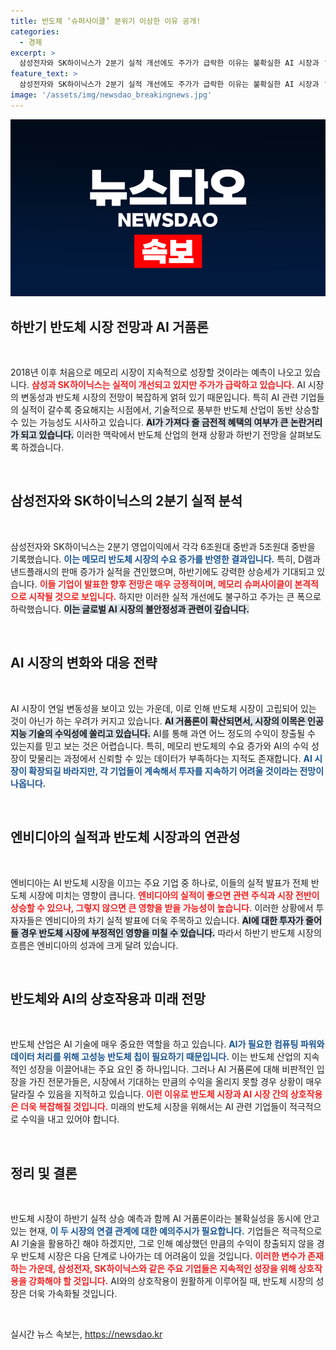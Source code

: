 ```yaml
---
title: 반도체 ‘슈퍼사이클’ 분위기 이상한 이유 공개!
categories:
  - 경제
excerpt: >
  삼성전자와 SK하이닉스가 2분기 실적 개선에도 주가가 급락한 이유는 불확실한 AI 시장과 ‘거품론’ 확산에 있습니다. 메모리 슈퍼사이클 속에서도 기대와 우려가 교차하는 반도체 시장, 과연 하반기 전망은? 클릭하여 자세히 알아보세요!
feature_text: >
  삼성전자와 SK하이닉스가 2분기 실적 개선에도 주가가 급락한 이유는 불확실한 AI 시장과 ‘거품론’ 확산에 있습니다. 메모리 슈퍼사이클 속에서도 기대와 우려가 교차하는 반도체 시장, 과연 하반기 전망은? 클릭하여 자세히 알아보세요!
image: '/assets/img/newsdao_breakingnews.jpg'
---
```


<p><img src="/assets/img/newsdao_breakingnews.jpg" alt="ranknews 속보" /></p>

<h2 data-ke-size="size26">하반기 반도체 시장 전망과 AI 거품론</h2>

<p data-ke-size="size16">&nbsp;</p>

<p>2018년 이후 처음으로 메모리 시장이 지속적으로 성장할 것이라는 예측이 나오고 있습니다. <b><span style="color: #ee2323;">삼성과 SK하이닉스는 실적이 개선되고 있지만 주가가 급락하고 있습니다.</span></b> AI 시장의 변동성과 반도체 시장의 전망이 복잡하게 얽혀 있기 때문입니다. 특히 AI 관련 기업들의 실적이 갈수록 중요해지는 시점에서, 기술적으로 풍부한 반도체 산업이 동반 상승할 수 있는 가능성도 시사하고 있습니다. <b><span style="background-color: #21538527;">AI가 가져다 줄 금전적 혜택의 여부가 큰 논란거리가 되고 있습니다.</span></b> 이러한 맥락에서 반도체 산업의 현재 상황과 하반기 전망을 살펴보도록 하겠습니다.</p>

<p data-ke-size="size16">&nbsp;</p>

<h2 data-ke-size="size26">삼성전자와 SK하이닉스의 2분기 실적 분석</h2>

<p data-ke-size="size16">&nbsp;</p>

<p>삼성전자와 SK하이닉스는 2분기 영업이익에서 각각 6조원대 중반과 5조원대 중반을 기록했습니다. <b><span style="color: #1a5490;">이는 메모리 반도체 시장의 수요 증가를 반영한 결과입니다.</span></b> 특히, D램과 낸드플래시의 판매 증가가 실적을 견인했으며, 하반기에도 강력한 상승세가 기대되고 있습니다. <b><span style="color: #ee2323;">이들 기업이 발표한 향후 전망은 매우 긍정적이며, 메모리 슈퍼사이클이 본격적으로 시작될 것으로 보입니다.</span></b> 하지만 이러한 실적 개선에도 불구하고 주가는 큰 폭으로 하락했습니다. <b><span style="background-color: #21538527;">이는 글로벌 AI 시장의 불안정성과 관련이 깊습니다.</span></b></p>

<p data-ke-size="size16">&nbsp;</p>

<h2 data-ke-size="size26">AI 시장의 변화와 대응 전략</h2>

<p data-ke-size="size16">&nbsp;</p>

<p>AI 시장이 연일 변동성을 보이고 있는 가운데, 이로 인해 반도체 시장이 고립되어 있는 것이 아닌가 하는 우려가 커지고 있습니다. <b><span style="background-color: #21538527;">AI 거품론이 확산되면서, 시장의 이목은 인공지능 기술의 수익성에 쏠리고 있습니다.</span></b> AI를 통해 과연 어느 정도의 수익이 창출될 수 있는지를 믿고 보는 것은 어렵습니다. 특히, 메모리 반도체의 수요 증가와 AI의 수익 성장이 맞물리는 과정에서 신뢰할 수 있는 데이터가 부족하다는 지적도 존재합니다. <b><span style="color: #1a5490;">AI 시장이 확장되길 바라지만, 각 기업들이 계속해서 투자를 지속하기 어려울 것이라는 전망이 나옵니다.</span></b></p>

<p data-ke-size="size16">&nbsp;</p>

<h2 data-ke-size="size26">엔비디아의 실적과 반도체 시장과의 연관성</h2>

<p data-ke-size="size16">&nbsp;</p>

<p>엔비디아는 AI 반도체 시장을 이끄는 주요 기업 중 하나로, 이들의 실적 발표가 전체 반도체 시장에 미치는 영향이 큽니다. <b><span style="color: #ee2323;">엔비디아의 실적이 좋으면 관련 주식과 시장 전반이 상승할 수 있으나, 그렇지 않으면 큰 영향을 받을 가능성이 높습니다.</span></b> 이러한 상황에서 투자자들은 엔비디아의 차기 실적 발표에 더욱 주목하고 있습니다. <b><span style="background-color: #21538527;">AI에 대한 투자가 줄어들 경우 반도체 시장에 부정적인 영향을 미칠 수 있습니다.</span></b> 따라서 하반기 반도체 시장의 흐름은 엔비디아의 성과에 크게 달려 있습니다.</p>

<p data-ke-size="size16">&nbsp;</p>

<h2 data-ke-size="size26">반도체와 AI의 상호작용과 미래 전망</h2>

<p data-ke-size="size16">&nbsp;</p>

<p>반도체 산업은 AI 기술에 매우 중요한 역할을 하고 있습니다. <b><span style="color: #1a5490;">AI가 필요한 컴퓨팅 파워와 데이터 처리를 위해 고성능 반도체 칩이 필요하기 때문입니다.</span></b> 이는 반도체 산업의 지속적인 성장을 이끌어내는 주요 요인 중 하나입니다. 그러나 AI 거품론에 대해 비판적인 입장을 가진 전문가들은, 시장에서 기대하는 만큼의 수익을 올리지 못할 경우 상황이 매우 달라질 수 있음을 지적하고 있습니다. <b><span style="color: #ee2323;">이런 이유로 반도체 시장과 AI 시장 간의 상호작용은 더욱 복잡해질 것입니다.</span></b> 미래의 반도체 시장을 위해서는 AI 관련 기업들이 적극적으로 수익을 내고 있어야 합니다.</p>

<p data-ke-size="size16">&nbsp;</p>

<h2 data-ke-size="size26">정리 및 결론</h2>

<p data-ke-size="size16">&nbsp;</p>

<p>반도체 시장이 하반기 실적 상승 예측과 함께 AI 거품론이라는 불확실성을 동시에 안고 있는 현재, <b><span style="color: #1a5490;">이 두 시장의 연결 관계에 대한 예의주시가 필요합니다.</span></b> 기업들은 적극적으로 AI 기술을 활용하긴 해야 하겠지만, 그로 인해 예상했던 만큼의 수익이 창출되지 않을 경우 반도체 시장은 다음 단계로 나아가는 데 어려움이 있을 것입니다. <b><span style="color: #ee2323;">이러한 변수가 존재하는 가운데, 삼성전자, SK하이닉스와 같은 주요 기업들은 지속적인 성장을 위해 상호작용을 강화해야 할 것입니다.</span></b> AI와의 상호작용이 원활하게 이루어질 때, 반도체 시장의 성장은 더욱 가속화될 것입니다.</p>

<p data-ke-size="size16">&nbsp;</p>
실시간 뉴스 속보는, <a href="https://newsdao.kr" rel="dofollow">https://newsdao.kr</a>


